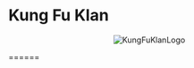  # Kung Fu Klan
<p align="center">
  <img src="https://i.imgur.com/NLi1pXp.png" alt="KungFuKlanLogo"/>
</p>
======
